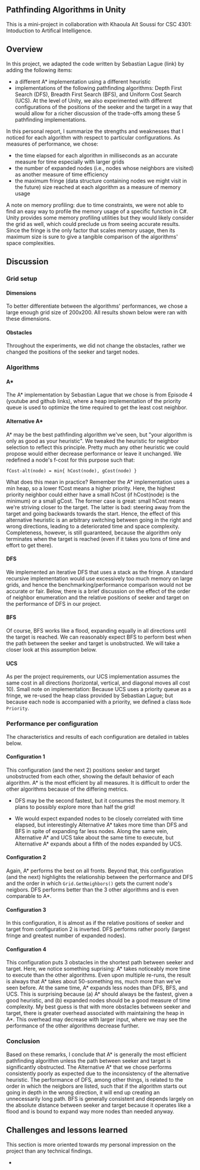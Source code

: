 Pathfinding Algorithms in Unity
----------------------------------

<!-- Make sure to remove all comments -->

This is a mini-project in collaboration with Khaoula Ait Soussi for CSC 4301: Intoduction to Artifical Intelligence.

## Overview
In this project, we adapted the code written by Sebastian Lague (link) by adding the following items:
- a different A* implementation using a different heuristic
- implementations of the following pathfinding algorithms: Depth First Search (DFS), Breadth First Search (BFS), and Uniform Cost Search (UCS).
At the level of Unity, we also experimented with different configurations of the positions of the seeker and the target in a way that would allow for a richer discussion of the trade-offs among these 5 pathfinding implementations.

In this personal report, I summarize the strengths and weaknesses that I noticed for each algorithm with respect to particular configurations. As measures of performance, we chose:
- the time elapsed for each algorithm in milliseconds as an accurate measure for time especially with larger grids
- the number of expanded nodes (i.e., nodes whose neighbors are visited) as another measure of time efficiency
- the maximum fringe (data structure containing nodes we might visit in the future) size reached at each algorithm as a measure of memory usage

A note on memory profiling: due to time constraints, we were not able to find an easy way to profile the memory usage of a specific function in C#. Unity provides some memory profiling utilities but they would likely consider the grid as well, which could preclude us from seeing accurate results. Since the fringe is the only factor that scales memory usage, then its maximum size is sure to give a tangible comparison of the algorithms' space complexities.

## Discussion

### Grid setup

#### Dimensions
To better differentiate between the algorithms' performances, we chose a large enough grid size of 200x200. All results shown below were ran with these dimensions.

#### Obstacles
Throughout the experiments, we did not change the obstacles, rather we changed the positions of the seeker and target nodes.

### Algorithms

#### A*
The A* implementation by Sebastian Lague that we chose is from Episode 4 (youtube and github links), where a heap implementation of the priority queue is used to optimize the time required to get the least cost neighbor.

#### Alternative A*
A* may be the best pathfinding algorithm we've seen, but "your algorithm is only as good as your heuristic". We tweaked the heuristic for neighbor selection to reflect this principle. Pretty much any other heuristic we could propose would either decrease performance or leave it unchanged. We redefined a node's f-cost for this purpose such that:
```
fCost-alt(node) = min{ hCost(node), gCost(node) }
```
What does this mean in practice? Remember the A* implementation uses a min heap, so a lower fCost means a higher priority. Here, the highest priority neighbor could either have a small hCost (if hCost(node) is the minimum) or a small gCost. The former case is great: small hCost means we're striving closer to the target. The latter is bad: steering away from the target and going backwards towards the start. Hence, the effect of this alternative heuristic is an arbitrary switching between going in the right and wrong directions, leading to a deteriorated time and space complexity. Completeness, however, is still guaranteed, because the algorithm only terminates when the target is reached (even if it takes you tons of time and effort to get there).

#### DFS
We implemented an iterative DFS that uses a stack as the fringe. A standard recursive implementation would use excessively too much memory on large grids, and hence the benchmarking/performance comparison would not be accurate or fair.
Below, there is a brief discussion on the effect of the order of neighbor enumeration and the relative positions of seeker and target on the performance of DFS in our project.

#### BFS
Of course, BFS works like a flood, expanding equally in all directions until the target is reached. We can reasonably expect BFS to perform best when the path between the seeker and target is unobstructed. We will take a closer look at this assumption <!-- --> below.

#### UCS
As per the project requirements, our UCS implementation assumes the same cost in all directions (horizontal, vertical, and diagonal moves all cost 10). Small note on implementation: Because UCS uses a priority queue as a fringe, we re-used the heap class provided by Sebastian Lague; but because each node is accompanied with a priority, we defined a class `Node Priority`.
<!-- Talk about how giving the same cost to all directions makes diagonals more accessible and thus UCS more efficient when seeker and target are on a diagonal from each other -->

### Performance per configuration
<!-- Talk about time and space complexities here and try to map that to measures, if possible -->
<!-- Try to establish the relationship between time elapsed and nodes expanded -->
The characteristics and results of each configuration are detailed in tables below.
#### Configuration 1
<!-- Table -->
This configuration (and the next 2) positions seeker and target unobstructed from each other, showing the default behavior of each algorithm.
A* is the most efficient by all measures. It is difficult to order the other algorithms because of the differing metrics.
- DFS may be the second fastest, but it consumes the most memory. It plans to possibly explore more than half the grid! <!-- why? -->
<!-- DFS screenshot -->
- We would expect expanded nodes to be closely correlated with time elapsed, but interestingly Alternative A* takes more time than DFS and BFS in spite of expanding far less nodes. Along the same vein, Alternative A* and UCS take about the same time to execute, but Alternative A* expands about a fifth of the nodes expanded by UCS. <!-- why -->

#### Configuration 2
<!-- Table -->
Again, A* performs the best on all fronts. Beyond that, this configuration (and the next) highlights the relationship between the performance and DFS and the order in which `Grid.GetNeighbors()` gets the current node's neigbors. DFS performs better than the 3 other algorithms and is even comparable to A*.

<!-- the dfs thing is an opportunity to optimize the enumeration of neighbors, based on the coordinates of the seeker and target -->
<!-- this optimization is not guaranteed to find the traget more efficiently -- in fact it might even be detrimental if there were obstacles -->

#### Configuration 3
<!-- Table -->
In this configuration, it is almost as if the relative positions of seeker and target from configuration 2 is inverted. DFS performs rather poorly (largest fringe and greatest number of expanded nodes).

#### Configuration 4
<!-- Table -->
This configuration puts 3 obstacles in the shortest path between seeker and target. Here, we notice something suprising: A* takes noticeably more time to execute than the other algorithms. Even upon multiple re-runs, the result is always that A* takes about 50-something ms, much more than we've seen before. At the same time, A* expands less nodes than DFS, BFS, and UCS. This is surprising because (a) A* should always be the fastest, given a good heuristic, and (b) expanded nodes should be a good measure of time complexity.
My best guess is that with more obstacles between seeker and target, there is greater overhead associated with maintaining the heap in A*. This overhead may decrease with larger input, where we may see the performance of the other algorithms decrease further.
<!-- say something about BFS? -->

### Conclusion
Based on these remarks, I conclude that A* is generally the most efficient pathfinding algorithm unless the path between seeker and target is significantly obstructed. The Alternative A* that we chose performs consistently poorly as expected due to the inconsistency of the alternative heuristic. The performance of DFS, among other things, is related to the order in which the neigbors are listed, such that if the algorithm starts out going in depth in the wrong direction, it will end up creating an unnecessarily long path. BFS is generally consistent and depends largely on the absolute distance between seeker and target because it operates like a flood and is bound to expand way more nodes than needed anyway.

## Challenges and lessons learned
This section is more oriented towards my personal impression on the project than any technical findings.
- <!-- do i even do this?? --->
